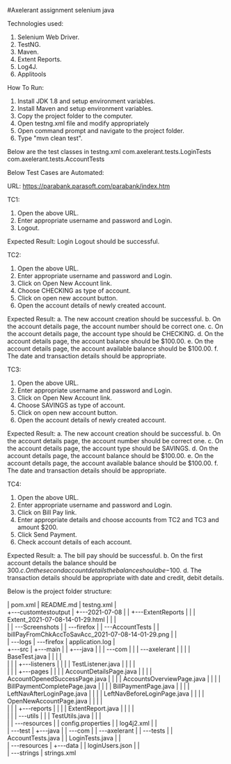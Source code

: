 #Axelerant assignment selenium java

Technologies used:
1. Selenium Web Driver.
2. TestNG.
3. Maven.
4. Extent Reports.
5. Log4J.
6. Applitools

How To Run:
1. Install JDK 1.8 and setup environment variables.
2. Install Maven and setup environment variables.
3. Copy the project folder to the computer.
4. Open testng.xml file and modify appropriately
4. Open command prompt and navigate to the project folder.
5. Type "mvn clean test".

Below are the test classes in testng.xml
com.axelerant.tests.LoginTests
com.axelerant.tests.AccountTests

Below Test Cases are Automated:

URL: https://parabank.parasoft.com/parabank/index.htm

TC1: 
1. Open the above URL.
2. Enter appropriate username and password and Login.
3. Logout.

Expected Result: Login Logout should be successful.

TC2:
1. Open the above URL.
2. Enter appropriate username and password and Login.
3. Click on Open New Account link.
4. Choose CHECKING as type of account.
5. Click on open new account button.
6. Open the account details of newly created account.

Expected Result:
a. The new account creation should be successful.
b. On the account details page, the account number should be correct one.
c. On the account details page, the account type should be CHECKING.
d. On the account details page, the account balance should be $100.00.
e. On the account details page, the account available balance should be $100.00.
f. The date and transaction details should be appropriate.

TC3:
1. Open the above URL.
2. Enter appropriate username and password and Login.
3. Click on Open New Account link.
4. Choose SAVINGS as type of account.
5. Click on open new account button.
6. Open the account details of newly created account.

Expected Result:
a. The new account creation should be successful.
b. On the account details page, the account number should be correct one.
c. On the account details page, the account type should be SAVINGS.
d. On the account details page, the account balance should be $100.00.
e. On the account details page, the account available balance should be $100.00.
f. The date and transaction details should be appropriate.

TC4:
1. Open the above URL.
2. Enter appropriate username and password and Login.
3. Click on Bill Pay link.
4. Enter appropriate details and choose accounts from TC2 and TC3 and amount $200.
5. Click Send Payment.
6. Check account details of each account.

Expected Result:
a. The bill pay should be successful.
b. On the first account details the balance should be $300.
c. On the second account details the balance should be -$100.
d. The transaction details should be appropriate with date and credit, debit details.

Below is the project folder structure:


|   pom.xml
|   README.md
|   testng.xml
|       
+---customtestoutput
|   +---2021-07-08
|   |   +---ExtentReports
|   |   |       Extent_2021-07-08-14-01-29.html
|   |   |       
|   |   \---Screenshots
|   |       \---firefox
|   |           \---AccountTests
|   |                   billPayFromChkAccToSavAcc_2021-07-08-14-01-29.png
|   |                   
|   \---logs
|       \---firefox
|               application.log
|               
+---src
|   +---main
|   |   +---java
|   |   |   \---com
|   |   |       \---axelerant
|   |   |           |   BaseTest.java
|   |   |           |   
|   |   |           +---listeners
|   |   |           |       TestListener.java
|   |   |           |       
|   |   |           +---pages
|   |   |           |       AccountDetailsPage.java
|   |   |           |       AccountOpenedSuccessPage.java
|   |   |           |       AccountsOverviewPage.java
|   |   |           |       BillPaymentCompletePage.java
|   |   |           |       BillPaymentPage.java
|   |   |           |       LeftNavAfterLoginPage.java
|   |   |           |       LeftNavBeforeLoginPage.java
|   |   |           |       OpenNewAccountPage.java
|   |   |           |       
|   |   |           +---reports
|   |   |           |       ExtentReport.java
|   |   |           |       
|   |   |           \---utils
|   |   |                   TestUtils.java
|   |   |                   
|   |   \---resources
|   |           config.properties
|   |           log4j2.xml
|   |           
|   \---test
|       +---java
|       |   \---com
|       |       \---axelerant
|       |           \---tests
|       |                   AccountTests.java
|       |                   LoginTests.java
|       |                   
|       \---resources
|           +---data
|           |       loginUsers.json
|           |       
|           \---strings
|                   strings.xml